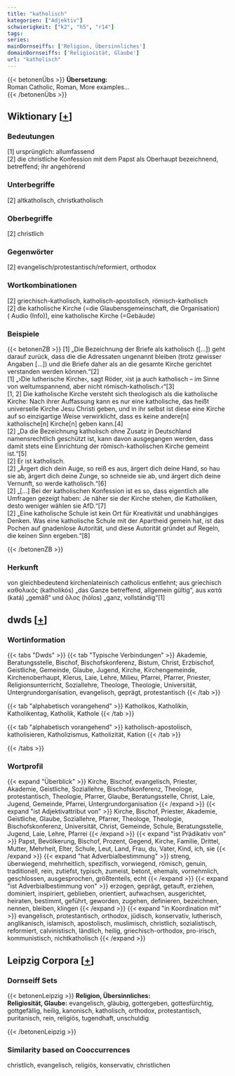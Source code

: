 ```yaml
---
title: "katholisch"
kategorien: ["Adjektiv"]
schwierigkeit: ["k2", "h5", "r14"]
tags:
series:
mainDornseiffs: ['Religion, Übersinnliches']
domainDornseiffs: ['Religiosität, Glaube']
url: "katholisch"
---
```


{{< betonenÜbs >}}
**Übersetzung:**  
Roman Catholic, Roman, More examples...  
{{< /betonenÜbs >}}

## Wiktionary [[+](https://de.wiktionary.org/wiki/katholisch)]

### Bedeutungen
[1] ursprünglich: allumfassend  
[2] die christliche Konfession mit dem Papst als Oberhaupt bezeichnend, betreffend; ihr angehörend  

### Unterbegriffe
[2] altkatholisch, christkatholisch  

### Oberbegriffe
[2] christlich  

### Gegenwörter
[2] evangelisch/protestantisch/reformiert, orthodox  

### Wortkombinationen
[2] griechisch-katholisch, katholisch-apostolisch, römisch-katholisch  
[2] die katholische Kirche (=die Glaubensgemeinschaft, die Organisation) ( Audio (Info)), eine katholische Kirche (=Gebäude)  

### Beispiele
{{< betonenZB >}}
[1] „Die Bezeichnung der Briefe als katholisch ([…]) geht darauf zurück, dass die die Adressaten ungenannt bleiben (trotz gewisser Angaben […]) und die Briefe daher als an die gesamte Kirche gerichtet verstanden werden können.“[2]  
[1] „›Die lutherische Kirche‹, sagt Röder, ›ist ja auch katholisch – im Sinne von weltumspannend, aber nicht römisch-katholisch.‹“[3]  
[1, 2] Die katholische Kirche versteht sich theologisch als die katholische Kirche: Nach ihrer Auffassung kann es nur eine katholische, das heißt universelle Kirche Jesu Christi geben, und in ihr selbst ist diese eine Kirche auf so einzigartige Weise verwirklicht, dass es keine andere[n] katholische[n] Kirche[n] geben kann.[4]  
[2] „Da die Bezeichnung katholisch ohne Zusatz in Deutschland namensrechtlich geschützt ist, kann davon ausgegangen werden, dass damit stets eine Einrichtung der römisch-katholischen Kirche gemeint ist.“[5]  
[2] Er ist katholisch.  
[2] „Ärgert dich dein Auge, so reiß es aus, ärgert dich deine Hand, so hau sie ab, ärgert dich deine Zunge, so schneide sie ab, und ärgert dich deine Vernunft, so werde katholisch.“[6]  
[2] „[...] Bei der katholischen Konfession ist es so, dass eigentlich alle Umfragen gezeigt haben: Je näher sie der Kirche stehen, die Katholiken, desto weniger wählen sie AfD.“[7]  
[2] „Eine katholische Schule ist kein Ort für Kreativität und unabhängiges Denken. Was eine katholische Schule mit der Apartheid gemein hat, ist das Pochen auf gnadenlose Autorität, und diese Autorität gründet auf Regeln, die keinen Sinn ergeben.“[8]  

{{< /betonenZB >}}
### Herkunft
von gleichbedeutend kirchenlateinisch catholicus entlehnt; aus griechisch καθολικός (katholikós)  „das Ganze betreffend, allgemein gültig“, aus κατά (katá) „gemäß“ und ὅλος (hólos) „ganz, vollständig“[1]  



## dwds [[+](https://www.dwds.de/wb/katholisch)]

### Wortinformation
{{< tabs "Dwds" >}}
{{< tab "Typische Verbindungen" >}}
Akademie, Beratungsstelle, Bischof, Bischofskonferenz, Bistum, Christ, Erzbischof, Geistliche, Gemeinde, Glaube, Jugend, Kirche, Kirchengemeinde, Kirchenoberhaupt, Klerus, Laie, Lehre, Milieu, Pfarrei, Pfarrer, Priester, Religionsunterricht, Soziallehre, Theologe, Theologie, Universität, Untergrundorganisation, evangelisch, geprägt, protestantisch
{{< /tab >}}

{{< tab "alphabetisch vorangehend" >}}
Katholikos, Katholikin, Katholikentag, Katholik, Kathole
{{< /tab >}}

{{< tab "alphabetisch vorangehend" >}}
katholisch-apostolisch, katholisieren, Katholizismus, Katholizität, Kation
{{< /tab >}}

{{< /tabs >}}

### Wortprofil
{{< expand "Überblick" >}} Kirche, Bischof, evangelisch, Priester, Akademie, Geistliche, Soziallehre, Bischofskonferenz, Theologe, protestantisch, Theologie, Pfarrer, Glaube, Beratungsstelle, Christ, Laie, Jugend, Gemeinde, Pfarrei, Untergrundorganisation {{< /expand >}}
{{< expand "ist Adjektivattribut von" >}} Kirche, Bischof, Priester, Akademie, Geistliche, Glaube, Soziallehre, Pfarrer, Theologe, Theologie, Bischofskonferenz, Universität, Christ, Gemeinde, Schule, Beratungsstelle, Jugend, Laie, Lehre, Pfarrei {{< /expand >}}
{{< expand "ist Prädikativ von" >}} Papst, Bevölkerung, Bischof, Prozent, Gegend, Kirche, Familie, Drittel, Mutter, Mehrheit, Elter, Schule, Leut, Land, Frau, du, Vater, Kind, ich, sie {{< /expand >}}
{{< expand "hat Adverbialbestimmung" >}} streng, überwiegend, mehrheitlich, spezifisch, vorwiegend, römisch, genuin, traditionell, rein, zutiefst, typisch, zumeist, betont, ehemals, vornehmlich, geschlossen, ausgesprochen, größtenteils, echt {{< /expand >}}
{{< expand "ist Adverbialbestimmung von" >}} erzogen, geprägt, getauft, erziehen, dominiert, inspiriert, geblieben, orientiert, aufwachsen, ausgerichtet, heiraten, bestimmt, geführt, geworden, zugehen, definieren, bezeichnen, nennen, bleiben, klingen {{< /expand >}}
{{< expand "in Koordination mit" >}} evangelisch, protestantisch, orthodox, jüdisch, konservativ, lutherisch, anglikanisch, islamisch, apostolisch, muslimisch, christlich, sozialistisch, reformiert, calvinistisch, ländlich, heilig, griechisch-orthodox, pro-irisch, kommunistisch, nichtkatholisch {{< /expand >}}

## Leipzig Corpora [[+](https://corpora.uni-leipzig.de/en/res?word=katholisch&corpusId=deu_newscrawl-public_2018)]

### Dornseiff Sets
{{< betonenLeipzig >}}
**Religion, Übersinnliches:**  
**Religiosität, Glaube:** evangelisch, gläubig, gottergeben, gottesfürchtig, gottgefällig, heilig, kanonisch, katholisch, orthodox, protestantisch, puritanisch, rein, religiös, tugendhaft, unschuldig  

{{< /betonenLeipzig >}}

### Similarity based on Cooccurrences
christlich, evangelisch, religiös, konservativ, christlichen

